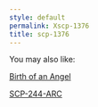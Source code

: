 ```yaml
---
style: default
permalink: Xscp-1376
title: scp-1376
---
```

You may also like:

[Birth of an Angel](http://scp-wiki.net/birth-of-an-angel)

[SCP-244-ARC](http://scp-wiki.net/scp-244-arc)

